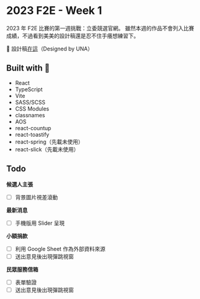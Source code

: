 # 2023 F2E - Week 1

2023 年 F2E 比賽的第一週挑戰：立委競選官網。
雖然本週的作品不會列入比賽成績，不過看到美美的設計稿還是忍不住手癢想練習下。

🎨 設計稿[在這](<https://www.figma.com/file/GDvhrmKAtFgcHe5aVjBci0/2023TheF2E-第一階段-立委競選官網(UNA)?type=design&node-id=0-1&mode=design&t=wLcmiQddLGDfqCd7-0>)（Designed by UNA）

## Built with 🔧

- React
- TypeScript
- Vite
- SASS/SCSS
- CSS Modules
- classnames
- AOS
- react-countup
- react-toastify
- react-spring（先載未使用）
- react-slick（先載未使用）

## Todo

**候選人主張**

- [ ] 背景圖片視差滾動

**最新消息**

- [ ] 手機版用 Slider 呈現

**小額捐款**

- [ ] 利用 Google Sheet 作為外部資料來源
- [ ] 送出意見後出現彈跳視窗

**民眾服務信箱**

- [ ] 表單驗證
- [ ] 送出意見後出現彈跳視窗
